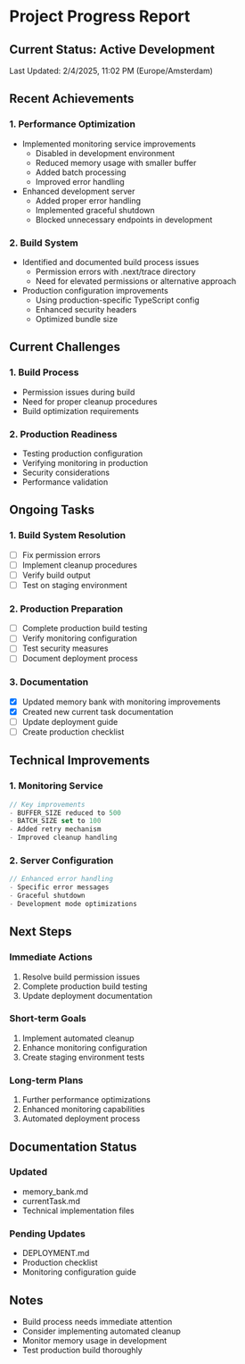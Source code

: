 # Project Progress Report

## Current Status: Active Development
Last Updated: 2/4/2025, 11:02 PM (Europe/Amsterdam)

## Recent Achievements

### 1. Performance Optimization
- Implemented monitoring service improvements
  * Disabled in development environment
  * Reduced memory usage with smaller buffer
  * Added batch processing
  * Improved error handling
- Enhanced development server
  * Added proper error handling
  * Implemented graceful shutdown
  * Blocked unnecessary endpoints in development

### 2. Build System
- Identified and documented build process issues
  * Permission errors with .next/trace directory
  * Need for elevated permissions or alternative approach
- Production configuration improvements
  * Using production-specific TypeScript config
  * Enhanced security headers
  * Optimized bundle size

## Current Challenges

### 1. Build Process
- Permission issues during build
- Need for proper cleanup procedures
- Build optimization requirements

### 2. Production Readiness
- Testing production configuration
- Verifying monitoring in production
- Security considerations
- Performance validation

## Ongoing Tasks

### 1. Build System Resolution
- [ ] Fix permission errors
- [ ] Implement cleanup procedures
- [ ] Verify build output
- [ ] Test on staging environment

### 2. Production Preparation
- [ ] Complete production build testing
- [ ] Verify monitoring configuration
- [ ] Test security measures
- [ ] Document deployment process

### 3. Documentation
- [x] Updated memory bank with monitoring improvements
- [x] Created new current task documentation
- [ ] Update deployment guide
- [ ] Create production checklist

## Technical Improvements

### 1. Monitoring Service
```typescript
// Key improvements
- BUFFER_SIZE reduced to 500
- BATCH_SIZE set to 100
- Added retry mechanism
- Improved cleanup handling
```

### 2. Server Configuration
```typescript
// Enhanced error handling
- Specific error messages
- Graceful shutdown
- Development mode optimizations
```

## Next Steps

### Immediate Actions
1. Resolve build permission issues
2. Complete production build testing
3. Update deployment documentation

### Short-term Goals
1. Implement automated cleanup
2. Enhance monitoring configuration
3. Create staging environment tests

### Long-term Plans
1. Further performance optimizations
2. Enhanced monitoring capabilities
3. Automated deployment process

## Documentation Status

### Updated
- memory_bank.md
- currentTask.md
- Technical implementation files

### Pending Updates
- DEPLOYMENT.md
- Production checklist
- Monitoring configuration guide

## Notes
- Build process needs immediate attention
- Consider implementing automated cleanup
- Monitor memory usage in development
- Test production build thoroughly
